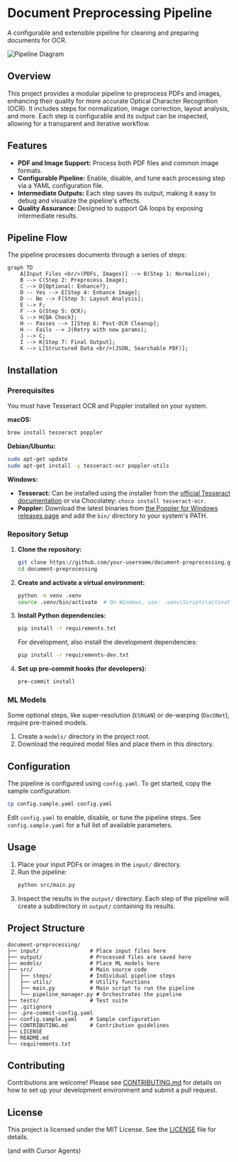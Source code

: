 # Document Preprocessing Pipeline

A configurable and extensible pipeline for cleaning and preparing documents for OCR.

![Pipeline Diagram](https://mermaid.ink/svg/pako:eNqVVMFuwyAM_BVL55xYcO4g6LBLp912mGY3MOImsGViJEFU1X_fSWqnSdNtsn2S7L2DDoIhwkpgvWIFK1nBWfBGkGvWqXgJbLgYQoP20x3sQ8Qk_FpAAsZLxjPZ-E1Y474JzPjAQsE4K1mHjV7bK5g2pT0m2G44lU3DqT8kM6wJzD01D0gE7V0fI_hWdI3uUqJpXU_fQY8_bL1Fk3k21M_x7Sj6lX3kGvK52PUNe1z9rP1Uf6W9Ln6kP1oD7P5D5-9hP1bVnO6F7V_XG2V6z8BvWf0rC2Z39A8n3V2-P_l-cEwWwLp-870pX0lqB4r05qC7F0D0S_wE25k0s)

## Overview

This project provides a modular pipeline to preprocess PDFs and images, enhancing their quality for more accurate Optical Character Recognition (OCR). It includes steps for normalization, image correction, layout analysis, and more. Each step is configurable and its output can be inspected, allowing for a transparent and iterative workflow.

## Features

-   **PDF and Image Support:** Process both PDF files and common image formats.
-   **Configurable Pipeline:** Enable, disable, and tune each processing step via a YAML configuration file.
-   **Intermediate Outputs:** Each step saves its output, making it easy to debug and visualize the pipeline's effects.
-   **Quality Assurance:** Designed to support QA loops by exposing intermediate results.

## Pipeline Flow

The pipeline processes documents through a series of steps:

```mermaid
graph TD
    A[Input Files <br/>(PDFs, Images)] --> B(Step 1: Normalize);
    B --> C(Step 2: Preprocess Image);
    C --> D{Optional: Enhance?};
    D -- Yes --> E[Step 4: Enhance Image];
    D -- No --> F[Step 3: Layout Analysis];
    E --> F;
    F --> G(Step 5: OCR);
    G --> H{QA Check};
    H -- Passes --> I[Step 6: Post-OCR Cleanup];
    H -- Fails --> J(Retry with new params);
    J --> C;
    I --> K[Step 7: Final Output];
    K --> L[Structured Data <br/>(JSON, Searchable PDF)];
```

## Installation

### Prerequisites

You must have Tesseract OCR and Poppler installed on your system.

**macOS:**
```bash
brew install tesseract poppler
```

**Debian/Ubuntu:**
```bash
sudo apt-get update
sudo apt-get install -y tesseract-ocr poppler-utils
```

**Windows:**
-   **Tesseract:** Can be installed using the installer from the [official Tesseract documentation](https://tesseract-ocr.github.io/tessdoc/Installation.html) or via Chocolatey: `choco install tesseract-ocr`.
-   **Poppler:** Download the latest binaries from [the Poppler for Windows releases page](https://github.com/oschwartz10612/poppler-windows/releases/) and add the `bin/` directory to your system's PATH.

### Repository Setup

1.  **Clone the repository:**
    ```bash
    git clone https://github.com/your-username/document-preprocessing.git
    cd document-preprocessing
    ```

2.  **Create and activate a virtual environment:**
    ```bash
    python -m venv .venv
    source .venv/bin/activate  # On Windows, use: .venv\Scripts\activate
    ```

3.  **Install Python dependencies:**
    ```bash
    pip install -r requirements.txt
    ```
    For development, also install the development dependencies:
    ```bash
    pip install -r requirements-dev.txt
    ```

4.  **Set up pre-commit hooks (for developers):**
    ```bash
    pre-commit install
    ```

### ML Models

Some optional steps, like super-resolution (`ESRGAN`) or de-warping (`DocUNet`), require pre-trained models.

1.  Create a `models/` directory in the project root.
2.  Download the required model files and place them in this directory.

## Configuration

The pipeline is configured using `config.yaml`. To get started, copy the sample configuration:

```bash
cp config.sample.yaml config.yaml
```

Edit `config.yaml` to enable, disable, or tune the pipeline steps. See `config.sample.yaml` for a full list of available parameters.

## Usage

1.  Place your input PDFs or images in the `input/` directory.
2.  Run the pipeline:
    ```bash
    python src/main.py
    ```
3.  Inspect the results in the `output/` directory. Each step of the pipeline will create a subdirectory in `output/` containing its results.

## Project Structure

```
document-preprocessing/
├── input/                # Place input files here
├── output/               # Processed files are saved here
├── models/               # Place ML models here
├── src/                  # Main source code
│   ├── steps/            # Individual pipeline steps
│   ├── utils/            # Utility functions
│   ├── main.py           # Main script to run the pipeline
│   └── pipeline_manager.py # Orchestrates the pipeline
├── tests/                # Test suite
├── .gitignore
├── .pre-commit-config.yaml
├── config.sample.yaml    # Sample configuration
├── CONTRIBUTING.md       # Contribution guidelines
├── LICENSE
├── README.md
└── requirements.txt
```

## Contributing

Contributions are welcome! Please see [CONTRIBUTING.md](CONTRIBUTING.md) for details on how to set up your development environment and submit a pull request.

## License

This project is licensed under the MIT License. See the [LICENSE](LICENSE) file for details.


(and with Cursor Agents)
